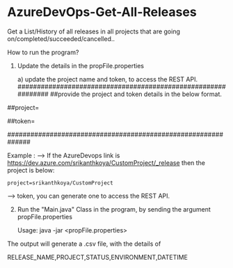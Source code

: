 # AzureDevOps-Get-All-Releases
Get a List/History of all releases in all projects that are going on/completed/succeeded/cancelled..


How to run the program?

1) Update the details in the propFile.properties

	a) update the project name and token, to access the REST API.
##############################################################
##provide the project and token details in the below format.

##project=

##token=

##############################################################

Example :
--> If the AzureDevops link is https://dev.azure.com/srikanthkoya/CustomProject/_release then the project is below:

	project=srikanthkoya/CustomProject
	
--> token, you can generate one to access the REST API.

2) Run the "Main.java" Class in the program, by sending the argument propFile.properties

	Usage: java -jar <jar-name> <propFile.properties>
	
	

The output will generate a .csv file, with the details of

RELEASE_NAME,PROJECT,STATUS,ENVIRONMENT,DATETIME
